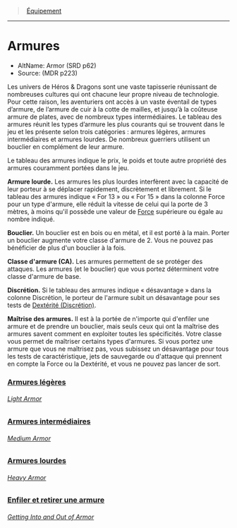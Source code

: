 ﻿>  [Équipement](hd_equipment.md)

---


# Armures

- AltName: Armor (SRD p62)
- Source: (MDR p223)

Les univers de Héros & Dragons sont une vaste tapisserie réunissant de nombreuses cultures qui ont chacune leur propre niveau de technologie. Pour cette raison, les aventuriers ont accès à un vaste éventail de types d’armure, de l’armure de cuir à la cotte de mailles, et jusqu’à la coûteuse armure de plates, avec de nombreux types intermédiaires. Le tableau des armures réunit les types d’armure les plus courants qui se trouvent dans le jeu et les présente selon trois catégories : armures légères, armures intermédiaires et armures lourdes. De nombreux guerriers utilisent un bouclier en complément de leur armure.

Le tableau des armures indique le prix, le poids et toute autre propriété des armures couramment portées dans le jeu.

**Armure lourde.** Les armures les plus lourdes interfèrent avec la capacité de leur porteur à se déplacer rapidement, discrètement et librement. Si le tableau des armures indique « For 13 » ou « For 15 » dans la colonne Force pour un type d'armure, elle réduit la vitesse de celui qui la porte de 3 mètres, à moins qu'il possède une valeur de [Force](hd_abilities_strength.md) supérieure ou égale au nombre indiqué.

**Bouclier.** Un bouclier est en bois ou en métal, et il est porté à la main. Porter un bouclier augmente votre classe d'armure de 2. Vous ne pouvez pas bénéficier de plus d'un bouclier à la fois.

**Classe d'armure (CA).** Les armures permettent de se protéger des attaques. Les armures (et le bouclier) que vous portez déterminent votre classe d'armure de base.

**Discrétion.** Si le tableau des armures indique « désavantage » dans la colonne Discrétion, le porteur de l'armure subit un désavantage pour ses tests de [Dextérité (Discrétion)](hd_abilities_dexterity_discretion.md).

**Maîtrise des armures.** Il est à la portée de n'importe qui d'enfiler une armure et de prendre un bouclier, mais seuls ceux qui ont la maîtrise des armures savent comment en exploiter toutes les spécificités. Votre classe vous permet de maîtriser certains types d'armures. Si vous portez une armure que vous ne maîtrisez pas, vous subissez un désavantage pour tous les tests de caractéristique, jets de sauvegarde ou d'attaque qui prennent en compte la Force ou la Dextérité, et vous ne pouvez pas lancer de sort.



### [Armures légères](hd_armor_armures_legeres.md)

###### _[Light Armor](hd_armor_armures_legeres.md)_



### [Armures intermédiaires](hd_armor_armures_intermediaires.md)

###### _[Medium Armor](hd_armor_armures_intermediaires.md)_



### [Armures lourdes](hd_armor_armures_lourdes.md)

###### _[Heavy Armor](hd_armor_armures_lourdes.md)_



### [Enfiler et retirer une armure](hd_armor_enfiler_et_retirer_une_armure.md)

###### _[Getting Into and Out of Armor](hd_armor_enfiler_et_retirer_une_armure.md)_

